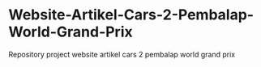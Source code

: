 # Website-Artikel-Cars-2-Pembalap-World-Grand-Prix
Repository project website artikel cars 2 pembalap world grand prix
